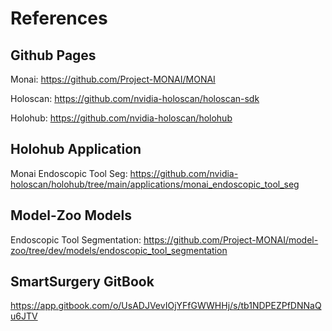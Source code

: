 # References
## Github Pages
Monai: https://github.com/Project-MONAI/MONAI

Holoscan: https://github.com/nvidia-holoscan/holoscan-sdk

Holohub: https://github.com/nvidia-holoscan/holohub

## Holohub Application
Monai Endoscopic Tool Seg: https://github.com/nvidia-holoscan/holohub/tree/main/applications/monai_endoscopic_tool_seg

## Model-Zoo Models
Endoscopic Tool Segmentation: https://github.com/Project-MONAI/model-zoo/tree/dev/models/endoscopic_tool_segmentation

## SmartSurgery GitBook
https://app.gitbook.com/o/UsADJVevIOjYFfGWWHHj/s/tb1NDPEZPfDNNaQu6JTV